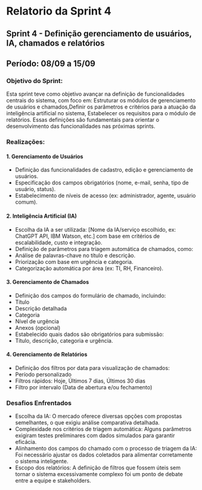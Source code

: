 # Relatorio da Sprint 4

## Sprint 4 - Definição gerenciamento de usuários, IA, chamados e relatórios 
## Período: 08/09 a 15/09

### Objetivo do Sprint:
Esta sprint teve como objetivo avançar na definição de funcionalidades centrais do sistema, com foco em:
Estruturar os módulos de gerenciamento de usuários e chamados,Definir os parâmetros e critérios para a atuação da inteligência artificial no sistema,
Estabelecer os requisitos para o módulo de relatórios.
Essas definições são fundamentais para orientar o desenvolvimento das funcionalidades nas próximas sprints.

### Realizações:
#### 1. Gerenciamento de Usuários
- Definição das funcionalidades de cadastro, edição e gerenciamento de usuários.
- Especificação dos campos obrigatórios (nome, e-mail, senha, tipo de usuário, status).
- Estabelecimento de níveis de acesso (ex: administrador, agente, usuário comum).

#### 2. Inteligência Artificial (IA)
- Escolha da IA a ser utilizada: [Nome da IA/serviço escolhido, ex: ChatGPT API, IBM Watson, etc.] com base em critérios de escalabilidade, custo e integração.
- Definição de parâmetros para triagem automática de chamados, como:
- Análise de palavras-chave no título e descrição.
- Priorização com base em urgência e categoria.
- Categorização automática por área (ex: TI, RH, Financeiro).

#### 3. Gerenciamento de Chamados
- Definição dos campos do formulário de chamado, incluindo:
- Título
- Descrição detalhada
- Categoria
- Nível de urgência
- Anexos (opcional)
- Estabelecido quais dados são obrigatórios para submissão:
- Título, descrição, categoria e urgência.

#### 4. Gerenciamento de Relatórios
- Definição dos filtros por data para visualização de chamados:
- Período personalizado
- Filtros rápidos: Hoje, Últimos 7 dias, Últimos 30 dias
- Filtro por intervalo (Data de abertura e/ou fechamento)

### Desafios Enfrentados

- Escolha da IA: O mercado oferece diversas opções com propostas semelhantes, o que exigiu análise comparativa detalhada.
- Complexidade nos critérios de triagem automática: Alguns parâmetros exigiram testes preliminares com dados simulados para garantir eficácia.
- Alinhamento dos campos do chamado com o processo de triagem da IA: Foi necessário ajustar os dados coletados para alimentar corretamente o sistema inteligente.
- Escopo dos relatórios: A definição de filtros que fossem úteis sem tornar o sistema excessivamente complexo foi um ponto de debate entre a equipe e stakeholders.
